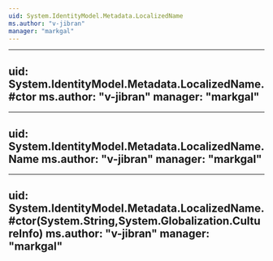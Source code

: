 ```yaml
---
uid: System.IdentityModel.Metadata.LocalizedName
ms.author: "v-jibran"
manager: "markgal"
---
```


---
uid: System.IdentityModel.Metadata.LocalizedName.#ctor
ms.author: "v-jibran"
manager: "markgal"
---

---
uid: System.IdentityModel.Metadata.LocalizedName.Name
ms.author: "v-jibran"
manager: "markgal"
---

---
uid: System.IdentityModel.Metadata.LocalizedName.#ctor(System.String,System.Globalization.CultureInfo)
ms.author: "v-jibran"
manager: "markgal"
---
